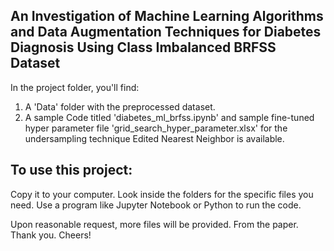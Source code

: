 ## An Investigation of Machine Learning Algorithms and Data Augmentation Techniques for Diabetes Diagnosis Using Class Imbalanced BRFSS Dataset


In the project folder, you'll find:

1. A 'Data' folder with the preprocessed dataset.
2. A sample Code titled 'diabetes_ml_brfss.ipynb' and sample fine-tuned hyper parameter file 'grid_search_hyper_parameter.xlsx' for the undersampling technique Edited Nearest Neighbor is available.

## To use this project:

Copy it to your computer.
Look inside the folders for the specific files you need.
Use a program like Jupyter Notebook or Python to run the code.

Upon reasonable request, more files will be provided. From the paper.
Thank you.
Cheers!
